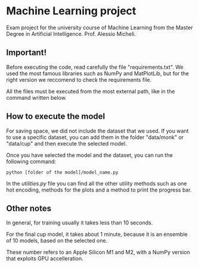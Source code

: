 # Machine Learning project
Exam project for the university course of Machine Learning from the Master Degree in Artificial Intelligence. 
Prof. Alessio Micheli.

## Important!
Before executing the code, read carefully the file "requirements.txt". We used the most famous libraries such as NumPy and MatPlotLib, but for the right version we reccomend to check the requirements file.

All the files must be executed from the most external path, like in the command written below.

## How to execute the model
For saving space, we did not include the dataset that we used. If you want to use a specific dataset, you can add them in the folder "data/monk" or "data/cup" and then execute the selected model.

Once you have selected the model and the dataset, you can run the following command:
```
python [folder of the model]/model_name.py
```
In the *utilities.py* file you can find all the other utility methods such as one hot encoding, methods for the plots and a method to print the progress bar.

## Other notes
In general, for training usually it takes less than 10 seconds.

For the final cup model, it takes about 1 minute, because it is an ensemble of 10 models, based on the selected one.

These number refers to an Apple Silicon M1 and M2, with a NumPy version that exploits GPU accelleration.
